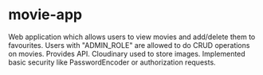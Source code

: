 # movie-app
Web application which allows users to view movies and add/delete them to favourites. Users with "ADMIN_ROLE" are allowed to do CRUD operations on movies. Provides API. Cloudinary used to store images. Implemented basic security like PasswordEncoder or authorization requests.
